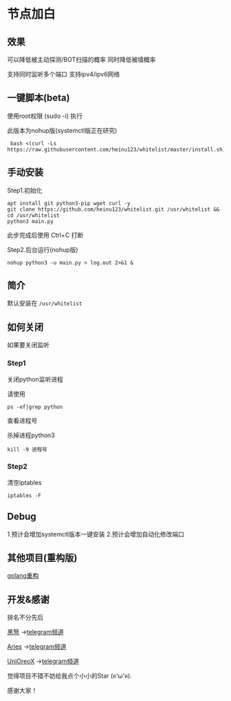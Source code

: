 # 节点加白

## 效果
可以降低被主动探测/BOT扫描的概率 同时降低被墙概率

支持同时监听多个端口 支持ipv4/ipv6网络


## 一键脚本(beta)

使用root权限 (sudo -i) 执行

此版本为nohup版(systemctl版正在研究)

```
 bash <(curl -Ls https://raw.githubusercontent.com/heinu123/whitelist/master/install.sh)
```

## 手动安装

Step1.初始化
```
apt install git python3-pip wget curl -y
git clone https://github.com/heinu123/whitelist.git /usr/whitelist && cd /usr/whitelist
python3 main.py
```
此步完成后使用 Ctrl+C 打断

Step2.后台运行(nohup版)
```
nohup python3 -u main.py > log.out 2>&1 &
```

## 简介

默认安装在 `/usr/whitelist`


## 如何关闭

如果要关闭监听

### Step1

关闭python监听进程

请使用

```shell
ps -ef|grep python
```

查看进程号

杀掉进程python3

```shell
kill -9 进程号
```

### Step2

清空iptables

```
iptables -F
```

## Debug
1.预计会增加systemctl版本一键安装
2.预计会增加自动化修改端口

## 其他项目(重构版)

[golang重构](https://github.com/unioreox/SimpleFirewall)

## 开发&感谢

排名不分先后



[黑弩](https://github.com/heinu123)  →[telegram频道](https://t.me/heinuhome)

[Aries](https://github.com/AriesEDGE)  →[telegram频道](https://t.me/aries_init)

[UniOreoX](https://github.com/unioreox)  →[telegram频道](https://t.me/unichannelx)



觉得项目不错不妨给我点个小小的Star (ฅ'ω'ฅ).

感谢大家！

